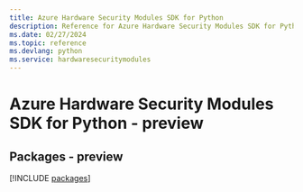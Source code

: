 ```yaml
---
title: Azure Hardware Security Modules SDK for Python
description: Reference for Azure Hardware Security Modules SDK for Python
ms.date: 02/27/2024
ms.topic: reference
ms.devlang: python
ms.service: hardwaresecuritymodules
---
```

# Azure Hardware Security Modules SDK for Python - preview
## Packages - preview
[!INCLUDE [packages](hardware-security-modules-index.md)]